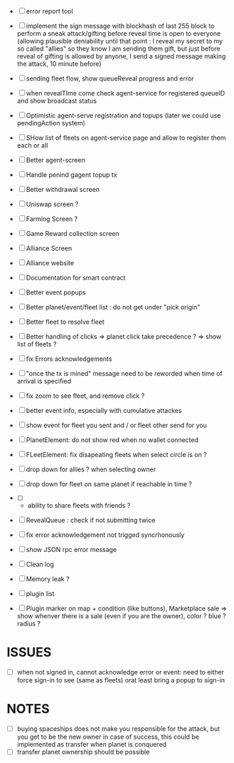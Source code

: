 - [ ] error report tool
- [ ] implement the sign message with blockhash of last 255 block to perform a sneak attack/gifting before reveal time is open to everyone (allowing plausible deniability until that point : I reveal my secret to my so called "allies" so they know I am sending them gift, but just before reveal of gifting is allowed by anyone, I send a signed message making the attack, 10 minute before)
- [ ] sending fleet flow, show queueReveal progress and error
- [ ] when revealTIme come check agent-service for registered queueID and show broadcast status
- [ ] Optimistic agent-serve registration and topups (later we could use pendingAction system)
- [ ] SHow list of fleets on agent-service page and allow to register them each or all
- [ ] Better agent-screen
- [ ] Handle penind gagent topup tx
- [ ] Better withdrawal screen
- [ ] Uniswap screen ?
- [ ] Farming Screen ?
- [ ] Game Reward collection screen
- [ ] Alliance Screen
- [ ] Alliance website
- [ ] Documentation for smart contract
- [ ] Better event popups
- [ ] Better planet/event/fleet list : do not get under "pick origin"
- [ ] Better fleet to resolve fleet
- [ ] Better handling of clicks => planet click take precedence ? => show list of fleets ?
- [ ] fix Errors acknowledgements

- [ ] "once the tx is mined" message need to be reworded when time of arrival is specified
- [ ] fix zoom to see fleet, and remove click ?
- [ ] better event info, especially with cumulative attackes
- [ ] show event for fleet you sent and / or fleet other send for you
- [ ] PlanetElement: do not show red when no wallet connected
- [ ] FLeetElement: fix disapeating fleets when select circle is on ?
- [ ] drop down for allies ? when selecting owner
- [ ] drop down for fleet on same planet if reachable in time ?
- [ ] - ability to share fleets with friends ?
- [ ] RevealQueue : check if not submitting twice
- [ ] fix error acknowledgement not trigged syncrhonously
- [ ] show JSON rpc error message
- [ ] Clean log
- [ ] Memory leak ?
- [ ] plugin list
- [ ] Plugin marker on map + condition (like buttons), Marketplace sale => show whenver there is a sale (even if you are the owner), color ? blue ? radius ?

# ISSUES

- [ ] when not signed in, cannot acknowledge error or event: need to either force sign-in to see (same as fleets) orat least bring a popup to sign-in

# NOTES

- [ ] buying spaceships does not make you responsible for the attack, but you get to be the new owner in case of success, this could be implemented as transfer when planet is conquered
- [ ] transfer planet ownership should be possible
